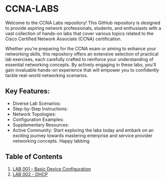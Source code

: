 # CCNA-LABS
Welcome to the CCNA Labs repository! This GitHub repository is designed to provide aspiring network professionals, students, and enthusiasts with a vast collection of hands-on labs that cover various topics related to the Cisco Certified Network Associate (CCNA) certification.

Whether you're preparing for the CCNA exam or aiming to enhance your networking skills, this repository offers an extensive selection of practical lab exercises, each carefully crafted to reinforce your understanding of essential networking concepts. By actively engaging in these labs, you'll gain invaluable hands-on experience that will empower you to confidently tackle real-world networking scenarios.

## Key Features:

* Diverse Lab Scenarios: 
* Step-by-Step Instructions:
* Network Topologies: 
* Configuration Examples: 
* Supplementary Resources: 
* Active Community:
Start exploring the labs today and embark on an exciting journey towards mastering enterprise and service provider networking concepts. Happy labbing

## Table of Contents

1. [LAB 001 - Basic Device Configuration](https://github.com/JoramGranger/CCNA-LABS/blob/main/LAB%20001.md)
2. [LAB 002 - DHCP](https://github.com/JoramGranger/CCNA-LABS/blob/main/LAB%20001.md)
